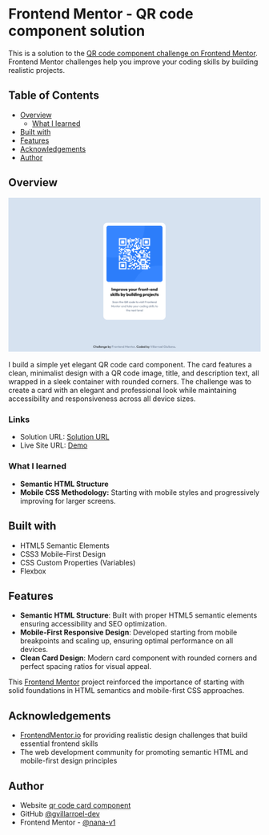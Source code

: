 # Frontend Mentor - QR code component solution

This is a solution to the [QR code component challenge on Frontend Mentor](https://www.frontendmentor.io/challenges/qr-code-component-iux_sIO_H). Frontend Mentor challenges help you improve your coding skills by building realistic projects. 

## Table of Contents

- [Overview](#overview)
  - [What I learned](#what-i-learned)
- [Built with](#built-with)
- [Features](#features)
- [Acknowledgements](#acknowledgements)
- [Author](#author)

## Overview
![Preview design image](./assets/media/qr-thumbnail.png)

I build a simple yet elegant QR code card component. The card features a clean, minimalist design with a QR code image, title, and description text, all wrapped in a sleek container with rounded corners.
The challenge was to create a card with an elegant and professional look while maintaining accessibility and responsiveness across all device sizes.

### Links

- Solution URL: [Solution URL](https://github.com/gvillarroel-dev/qr_code-component.git)
- Live Site URL: [Demo](#)

### What I learned

- **Semantic HTML Structure**
- **Mobile CSS Methodology:** Starting with mobile styles and progressively improving for larger screens.

## Built with

- HTML5 Semantic Elements
- CSS3 Mobile-First Design
- CSS Custom Properties (Variables)
- Flexbox

## Features

- **Semantic HTML Structure**: Built with proper HTML5 semantic elements ensuring accessibility and SEO optimization.
- **Mobile-First Responsive Design**: Developed starting from mobile breakpoints and scaling up, ensuring optimal performance on all devices.
- **Clean Card Design**: Modern card component with rounded corners and perfect spacing ratios for visual appeal.

This [Frontend Mentor](https://www.frontendmentor.io/challenges) project reinforced the importance of starting with solid foundations in HTML semantics and mobile-first CSS approaches.

## Acknowledgements

- [FrontendMentor.io](https://www.frontendmentor.io) for providing realistic design challenges that build essential frontend skills
- The web development community for promoting semantic HTML and mobile-first design principles

## Author

- Website [qr code card component](#)
- GitHub [@gvillarroel-dev](https://github.com/gvillarroel-dev)
- Frontend Mentor - [@nana-v1](https://www.frontendmentor.io/profile/nana-v1)